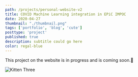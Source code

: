 ```yaml
---
path: /projects/personal-website-v2
title: COVID Machine Learning integration in EPiC IMPOC
date: 2020-04-27
thumbnail: "./thumbnail.png"
tags: ['portfolio', 'blog', 'cute']
posttype: 'project'
published: true
description: subtitle could go here
color: regal-blue
---
```


This project on the website is in progress and is coming soon.<span aria-label="image">🤭</span>

![Kitten Three](/thumbnail.png)